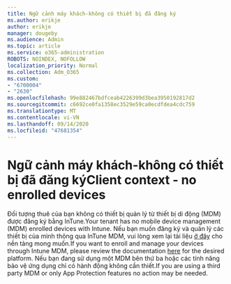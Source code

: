 ```yaml
---
title: Ngữ cảnh máy khách-không có thiết bị đã đăng ký
ms.author: erikje
author: erikje
manager: dougeby
ms.audience: Admin
ms.topic: article
ms.service: o365-administration
ROBOTS: NOINDEX, NOFOLLOW
localization_priority: Normal
ms.collection: Adm_O365
ms.custom:
- "6700004"
- "2630"
ms.openlocfilehash: 99e882467bdfceab4226399d3bea3950192817d2
ms.sourcegitcommit: c6692ce0fa1358ec3529e59ca0ecdfdea4cdc759
ms.translationtype: MT
ms.contentlocale: vi-VN
ms.lasthandoff: 09/14/2020
ms.locfileid: "47681354"
---
```

# <a name="client-context---no-enrolled-devices"></a><span data-ttu-id="e25be-102">Ngữ cảnh máy khách-không có thiết bị đã đăng ký</span><span class="sxs-lookup"><span data-stu-id="e25be-102">Client context - no enrolled devices</span></span>

<span data-ttu-id="e25be-103">Đối tượng thuê của bạn không có thiết bị quản lý từ thiết bị di động (MDM) được đăng ký bằng InTune.</span><span class="sxs-lookup"><span data-stu-id="e25be-103">Your tenant has no mobile device management (MDM) enrolled devices with Intune.</span></span> <span data-ttu-id="e25be-104">Nếu bạn muốn đăng ký và quản lý các thiết bị của mình thông qua InTune MDM, vui lòng xem lại tài liệu [ở đây](https://docs.microsoft.com/intune/device-enrollment) cho nền tảng mong muốn.</span><span class="sxs-lookup"><span data-stu-id="e25be-104">If you want to enroll and manage your devices through Intune MDM, please review the documentation [here](https://docs.microsoft.com/intune/device-enrollment) for the desired platform.</span></span> <span data-ttu-id="e25be-105">Nếu bạn đang sử dụng một MDM bên thứ ba hoặc các tính năng bảo vệ ứng dụng chỉ có hành động không cần thiết.</span><span class="sxs-lookup"><span data-stu-id="e25be-105">If you are using a third party MDM or only App Protection features no action may be needed.</span></span> 